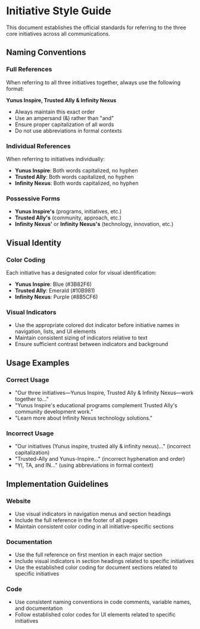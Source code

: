 # Initiative Style Guide

This document establishes the official standards for referring to the three core initiatives across all communications.

## Naming Conventions

### Full References

When referring to all three initiatives together, always use the following format:

**Yunus Inspire, Trusted Ally & Infinity Nexus**

- Always maintain this exact order
- Use an ampersand (&) rather than "and"
- Ensure proper capitalization of all words
- Do not use abbreviations in formal contexts

### Individual References

When referring to initiatives individually:

- **Yunus Inspire**: Both words capitalized, no hyphen
- **Trusted Ally**: Both words capitalized, no hyphen
- **Infinity Nexus**: Both words capitalized, no hyphen

### Possessive Forms

- **Yunus Inspire's** (programs, initiatives, etc.)
- **Trusted Ally's** (community, approach, etc.)
- **Infinity Nexus'** or **Infinity Nexus's** (technology, innovation, etc.)

## Visual Identity

### Color Coding

Each initiative has a designated color for visual identification:

- **Yunus Inspire**: Blue (#3B82F6)
- **Trusted Ally**: Emerald (#10B981)
- **Infinity Nexus**: Purple (#8B5CF6)

### Visual Indicators

- Use the appropriate colored dot indicator before initiative names in navigation, lists, and UI elements
- Maintain consistent sizing of indicators relative to text
- Ensure sufficient contrast between indicators and background

## Usage Examples

### Correct Usage

- "Our three initiatives—Yunus Inspire, Trusted Ally & Infinity Nexus—work together to..."
- "Yunus Inspire's educational programs complement Trusted Ally's community development work."
- "Learn more about Infinity Nexus technology solutions."

### Incorrect Usage

- "Our initiatives (Yunus inspire, trusted ally & infinity nexus)..." (incorrect capitalization)
- "Trusted-Ally and Yunus-Inspire..." (incorrect hyphenation and order)
- "YI, TA, and IN..." (using abbreviations in formal context)

## Implementation Guidelines

### Website

- Use visual indicators in navigation menus and section headings
- Include the full reference in the footer of all pages
- Maintain consistent color coding in all initiative-specific sections

### Documentation

- Use the full reference on first mention in each major section
- Include visual indicators in section headings related to specific initiatives
- Use the established color coding for document sections related to specific initiatives

### Code

- Use consistent naming conventions in code comments, variable names, and documentation
- Follow established color codes for UI elements related to specific initiatives
